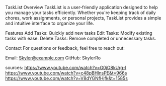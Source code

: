 TaskList 
Overview
TaskList is a user-friendly application designed to help you manage your tasks efficiently. 
Whether you're keeping track of daily chores, work assignments, or personal projects, 
TaskList provides a simple and intuitive interface to organize your life.

Features
Add Tasks: Quickly add new tasks 
Edit Tasks: Modify existing tasks with ease.
Delete Tasks: Remove completed or unnecessary tasks.


Contact
For questions or feedback, feel free to reach out:

Email: Skyler@example.com
GitHub: SkylerRo


sources: 
https://www.youtube.com/watch?v=G0jO8kUrg-I
https://www.youtube.com/watch?v=c48pBHlnsPE&t=966s
https://www.youtube.com/watch?v=V8dYGNfHjfk&t=1585s


